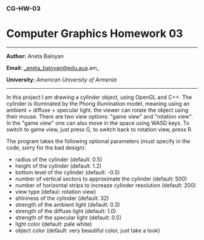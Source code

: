 ### CG-HW-03
# Computer Graphics Homework 03
***
**Author:** Aneta Baloyan

**Email:** _aneta_baloyan@edu.aua.am_

**University:** _American University of Armenia_
***
In this project I am drawing a cylinder object, using OpenGL and C++. The cylinder is illuminated by the Phong illumination model, meaning using an ambient + diffuse + specular light. the viewer can rotate the object using their mouse. There are two view options: "game view" and "rotation view". In the "game view" one can also move in the space using WASD keys. To switch to game view, just press G, to switch back to rotation view, press R. 

The program takes the following optional parameters (must specify in the code, sorry for the bad design):
- radius of the cylinder (default: 0.5)
- height of the cylinder (default: 1.2)
- bottom level of the cylinder (default: -0.5)
- number of vertical sectors to approximate the cylinder (default: 500)
- number of horizontal strips to increaze cylinder resolution (default: 200) 
- view type (defaul: rotation view)
- shininess of the cylinder (default: 32)
- strength of the ambient light (default: 0.3)
- strength of the diffuse light (default: 1.0)
- strength of the specular light (default: 0.5)
- light color (default: pale white)
- object color (default: very beautiful color, just take a look)

